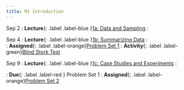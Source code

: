 ```yaml
---
title: M1 Introduction
---
```


Sep 2
: **Lecture**{: .label .label-blue }[1a: Data and Sampling](/assets/lectures/M1-Introduction/M1a-Data-and-Sampling.pdf)
  :  

Sep 4
: **Lecture**{: .label .label-blue }[1b: Summarizing Data](/assets/lectures/M1-Introduction/M1b-Summarizing-Data.pdf)
  :  
: **Assigned**{: .label .label-orange}[Problem Set 1](https://www.overleaf.com/read/trwqyfddzssz#3b9273)
: **Activity**{: .label .label-green}[Blind Stork Test](https://docs.google.com/spreadsheets/d/1WpLkO4iG7PC95OW6eJYPtO_7THV4XmRSHL_FJpJd_Sg/edit?usp=sharing)

Sep 9
: **Lecture**{: .label .label-blue }[1c: Case Studies and Experiments](/assets/lectures/M1-Introduction/M1c-Case-Studies-and-Experiments.pdf)
  :  
<!-- : **Lab**{: .label .label-purple } [Intro to Java](#) -->
: **Due**{: .label .label-red } Problem Set 1
: **Assigned**{: .label .label-orange}[Problem Set 2](https://www.overleaf.com/read/trwqyfddzssz#3b9273) 
